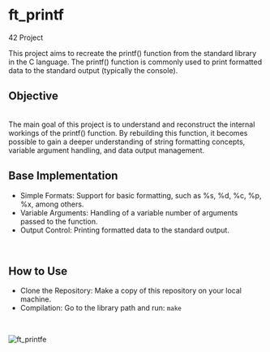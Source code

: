 # ft_printf
42 Project

This project aims to recreate the printf() function from the standard library in the C language. The printf() function is commonly used to print formatted data to the standard output (typically the console).
<br>

## Objective

<br>
The main goal of this project is to understand and reconstruct the internal workings of the printf() function. By rebuilding this function, it becomes possible to gain a deeper understanding of string formatting concepts, variable argument handling, and data output management.
<br>

## Base Implementation

 - Simple Formats: Support for basic formatting, such as %s, %d, %c, %p, %x, among others.
 - Variable Arguments: Handling of a variable number of arguments passed to the function.
 - Output Control: Printing formatted data to the standard output.
<br>

## How to Use

- Clone the Repository: Make a copy of this repository on your local machine.
- Compilation: Go to the library path and run: `make`
<br>

![ft_printfe](https://github.com/EduardaDT/ft_printf/assets/98993509/ae25fd15-a0a4-4b6d-8b38-1d3fcefddba0)
